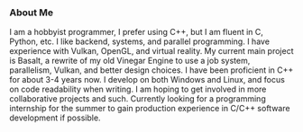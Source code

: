### About Me
 I am a hobbyist programmer, I prefer using C++, but I am fluent in C, Python, etc. I like backend, systems, and parallel programming. I have experience with Vulkan, OpenGL, and virtual reality. My current main project is Basalt, a rewrite of my old Vinegar Engine to use a job system, parallelism, Vulkan, and better design choices. I have been proficient in C++ for about 3-4 years now. I develop on both Windows and Linux, and focus on code readability when writing. I am hoping to get involved in more collaborative projects and such. Currently looking for a programming internship for the summer to gain production experience in C/C++ software development if possible.

<!--
**PyroFlareX/PyroFlareX** is a ✨ _special_ ✨ repository because its `README.md` (this file) appears on your GitHub profile.

Here are some ideas to get you started:

- 🔭 I’m currently working on ...
- 🌱 I’m currently learning ...
- 👯 I’m looking to collaborate on ...
- 🤔 I’m looking for help with ...
- 💬 Ask me about ...
- 📫 How to reach me: ...
- 😄 Pronouns: ...
- ⚡ Fun fact: ...
-->
